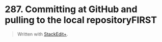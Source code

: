 # 287. Committing at GitHub and pulling to the local repositoryFIRST


> Written with [StackEdit+](https://stackedit.net/).



<!--stackedit_data:
eyJoaXN0b3J5IjpbMTQ4Mzk3NDY1Nl19
-->